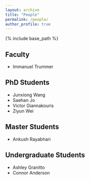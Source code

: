 ```yaml
---
layout: archive
title: "People"
permalink: /people/
author_profile: true
---
```


{% include base_path %}

## Faculty

- Immanuel Trummer

## PhD Students

- Junxiong Wang
- Saehan Jo
- Victor Giannakouris
- Ziyun Wei

## Master Students

- Ankush Rayabhari

## Undergraduate Students

- Ashley Granitto
- Connor Anderson
